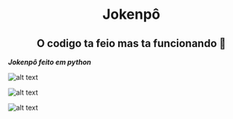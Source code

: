 <h1 align="center">Jokenpô</h1>

<h2 align="center">O codigo ta feio mas ta funcionando 🤝</h2>

**_Jokenpô feito em python_**

![alt text](https://github.com/azuosz/jokenpozado/blob/main/screenshot.PNG?raw=true) </p>

![alt text](https://github.com/azuosz/jokenpozado/blob/main/screenshot2.PNG?raw=true)

![alt text](https://github.com/azuosz/jokenpozado/blob/main/screenshot3.PNG?raw=true)
